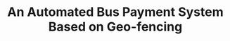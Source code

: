 ---
layout: page
title: An Automated Bus Payment System Based on Geo-fencing
description: >
    #JAVA, #PostgreSQL
    This system implemented automatic payment for buses to alleviate congestion at the entrance.
importance: 4
related_publications: false
img: assets/img/bus_preview.png
category: Main contributor
---